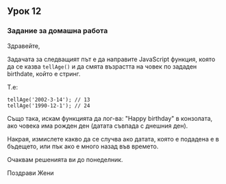## Урок 12

### Задание за домашна работа

Здравейте, 

Задачата за следващият път е да направите JavaScript функция, която да се казва `tellAge()` и да смята възрастта на човек по зададен birthdate, който е стринг.

Т.е:

```
tellAge('2002-3-14'); // 13
tellAge('1990-12-1'); // 24
```

Също така, искам функцията да лог-ва: "Happy birthday" в конзолата, ако човека има рожден ден (датата съвпада с днешния ден).

Накрая, измислете какво да се случва ако датата, която е подадена е в бъдещето, или пък ако е много назад във времето.

Очаквам решенията ви до понеделник.

Поздрави
Жени
